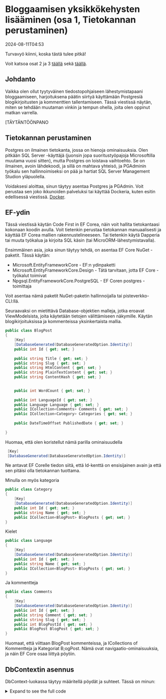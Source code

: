 # Bloggaamisen yksikkökehysten lisääminen (osa 1, Tietokannan perustaminen)

<!--category-- ASP.NET, Entity Framework -->
<datetime class="hidden">2024-08-11T04:53</datetime>

Turvavyö kiinni, koska tästä tulee pitkä!

Voit katsoa osat 2 ja 3 [täällä](/blog/addingentityframeworkforblogpostspt2) sekä [täällä](/blog/addingentityframeworkforblogpostspt3).

## Johdanto

Vaikka olen ollut tyytyväinen tiedostopohjaiseen lähestymistapaani bloggaamiseen, harjoituksena päätin siirtyä käyttämään Postgresiä blogikirjoitusten ja kommenttien tallentamiseen. Tässä viestissä näytän, miten se tehdään muutaman vinkin ja tempun ohella, joita olen oppinut matkan varrella.

[TÄYTÄNTÖÖNPANO

## Tietokannan perustaminen

Postgres on ilmainen tietokanta, jossa on hienoja ominaisuuksia. Olen pitkään SQL Server -käyttäjä (juonsin jopa suoritustyöpajoja Microsoftilla muutama vuosi sitten), mutta Postgres on loistava vaihtoehto. Se on ilmainen, avoin lähdekoodi, ja sillä on mahtava yhteisö, ja PGAdminin työkalu sen hallinnoimiseksi on pää ja hartiat SQL Server Management Studion yläpuolella.

Voidaksesi aloittaa, sinun täytyy asentaa Postgres ja PGAdmin. Voit perustaa sen joko ikkunoiden palveluksi tai käyttää Dockeria, kuten esitin edellisessä viestissä. [Docker](/blog/dockercomposedevdeps).

## EF-ydin

Tässä viestissä käytän Code First in EF Corea, näin voit hallita tietokantaasi kokonaan koodin avulla. Voit tietenkin perustaa tietokannan manuaalisesti ja käyttää EF Corea mallien rakennustelineeseen. Tai tietenkin käytä Dapperia tai muuta työkalua ja kirjoita SQL käsin (tai MicroORM-lähestymistavalla).

Ensimmäinen asia, joka sinun täytyy tehdä, on asentaa EF Core NuGet -paketit. Tässä käytän:

- Microsoft.EntityFrameworkCore - EF:n ydinpaketti
- Microsoft.EntityFrameworkCore.Design - Tätä tarvitaan, jotta EF Core -työkalut toimivat
- Npgsql.EntityFrameworkCore.PostgreSQL - EF Coren postgres -toimittaja

Voit asentaa nämä paketit NuGet-paketin hallinnoijalla tai pisteverkko-CLI:llä.

Seuraavaksi on mietittävä Database-objektien malleja, jotka eroavat ViewModelsista, joita käytetään tietojen välittämiseen näkymille. Käytän blogikirjoituksissa ja kommenteissa yksinkertaista mallia.

```csharp
public class BlogPost
{
    [Key]
    [DatabaseGenerated(DatabaseGeneratedOption.Identity)]
    public int Id { get; set; }
    
    public string Title { get; set; }
    public string Slug { get; set; }
    public string HtmlContent { get; set; }
    public string PlainTextContent { get; set; }
    public string ContentHash { get; set; }

    
    public int WordCount { get; set; }
    
    public int LanguageId { get; set; }
    public Language Language { get; set; }
    public ICollection<Comments> Comments { get; set; }
    public ICollection<Category> Categories { get; set; }
    
    public DateTimeOffset PublishedDate { get; set; }
    
}
```

Huomaa, että olen koristellut nämä parilla ominaisuudella

```csharp
 [Key]
 [DatabaseGenerated(DatabaseGeneratedOption.Identity)]
```

Ne antavat EF Corelle tiedon siitä, että Id-kenttä on ensisijainen avain ja että sen pitäisi olla tietokannan tuottama.

Minulla on myös kategoria

```csharp
public class Category
{
    [Key]
    [DatabaseGenerated(DatabaseGeneratedOption.Identity)]
    public int Id { get; set; }
    public string Name { get; set; }
    public ICollection<BlogPost> BlogPosts { get; set; }
}
```

Kielet

```csharp
public class Language
{
    [Key]
    [DatabaseGenerated(DatabaseGeneratedOption.Identity)]
    public int Id { get; set; }
    public string Name { get; set; }
    public ICollection<BlogPost> BlogPosts { get; set; }
}
```

Ja kommentteja

```csharp
public class Comments
{
    [Key]
    [DatabaseGenerated(DatabaseGeneratedOption.Identity)]
    public int Id { get; set; }
    public string Comment { get; set; }
    public string Slug { get; set; }
    public int BlogPostId { get; set; }
    public BlogPost BlogPost { get; set; } 
}
```

Huomaat, että viittaan BlogPost kommenteissa, ja ICollections of Kommentteja ja Kategoriat B;ogPost. Nämä ovat navigaatio-ominaisuuksia, ja näin EF Core osaa liittyä pöytiin.

## DbContextin asennus

DbContext-luokassa täytyy määritellä pöydät ja suhteet. Tässä on minun:

<details>
<summary>Expand to see the full code</summary>
```csharp
public class MostlylucidDbContext : DbContext
{
    public MostlylucidDbContext(DbContextOptions<MostlylucidDbContext> contextOptions) : base(contextOptions)
    {
    }

    public DbSet<Comments> Comments { get; set; }
    public DbSet<BlogPost> BlogPosts { get; set; }
    public DbSet<Category> Categories { get; set; }

    public DbSet<Language> Languages { get; set; }


    protected override void ConfigureConventions(ModelConfigurationBuilder configurationBuilder)
    {
        configurationBuilder
            .Properties<DateTimeOffset>()
            .HaveConversion<DateTimeOffsetConverter>();
    }

    protected override void OnModelCreating(ModelBuilder modelBuilder)
    {
        modelBuilder.Entity<BlogPost>(entity =>
        {
            entity.HasIndex(x => new { x.Slug, x.LanguageId });
            entity.HasIndex(x => x.ContentHash).IsUnique();
            entity.HasIndex(x => x.PublishedDate);

            entity.HasMany(b => b.Comments)
                .WithOne(c => c.BlogPost)
                .HasForeignKey(c => c.BlogPostId);

            entity.HasOne(b => b.Language)
                .WithMany(l => l.BlogPosts).HasForeignKey(x => x.LanguageId);

            entity.HasMany(b => b.Categories)
                .WithMany(c => c.BlogPosts)
                .UsingEntity<Dictionary<string, object>>(
                    "BlogPostCategory",
                    c => c.HasOne<Category>().WithMany().HasForeignKey("CategoryId"),
                    b => b.HasOne<BlogPost>().WithMany().HasForeignKey("BlogPostId")
                );
        });

        modelBuilder.Entity<Language>(entity =>
        {
            entity.HasMany(l => l.BlogPosts)
                .WithOne(b => b.Language);
        });

        modelBuilder.Entity<Category>(entity =>
        {
            entity.HasKey(c => c.Id); // Assuming Category has a primary key named Id

            entity.HasMany(c => c.BlogPosts)
                .WithMany(b => b.Categories)
                .UsingEntity<Dictionary<string, object>>(
                    "BlogPostCategory",
                    b => b.HasOne<BlogPost>().WithMany().HasForeignKey("BlogPostId"),
                    c => c.HasOne<Category>().WithMany().HasForeignKey("CategoryId")
                );
        });
    }
}
```

</details>
OnModelCreating -menetelmässä määrittelen taulukoiden väliset suhteet. Olen käyttänyt Fluent API:tä määritelläkseni taulukoiden väliset suhteet. Tämä on hieman puheliaampaa kuin Data-huomautusten käyttö, mutta minusta se on luettavampaa.

Voit nähdä, että asetin BlogPostin pöydälle pari indeksiä. Tämä auttaa suorituskyvyssä tietokannan kyselyssä. Indeksejä kannattaa valita sen perusteella, miten tietoja tiedustellaan. Tässä tapauksessa hasis, etana, julkaisupäivä ja kieli ovat kaikki kenttiä, joista aion kysellä.

### Asetukset

Nyt meillä on mallimme ja DbContext valmiina, meidän on kytkettävä se DB:hen. Tavanomainen käytäntöni on lisätä laajennusmenetelmiä, mikä auttaa pitämään kaiken organisoidumpana:

```csharp
public static class Setup
{
    public static void SetupEntityFramework(this IServiceCollection services, string connectionString)
    {
        services.AddDbContext<MostlylucidDbContext>(options =>
            options.UseNpgsql(connectionString));
    }

    public static async Task InitializeDatabase(this WebApplication app)
    {
        try
        {
            await using var scope = 
                app.Services.CreateAsyncScope();
            
            await using var context = scope.ServiceProvider.GetRequiredService<MostlylucidDbContext>();
            await context.Database.MigrateAsync();
            
            var blogService = scope.ServiceProvider.GetRequiredService<IBlogService>();
            await blogService.Populate();
        }
        catch (Exception e)
        {
            Log.Fatal(e, "Failed to migrate database");
        }        
    }
}
```

Perustin tietokantayhteyden ja suoritin muuttoliikkeet. Kutsun myös menetelmää tietokantaan (minun tapauksessani käytän edelleen tiedostopohjaista lähestymistapaa, joten minun täytyy kansoittaa tietokanta olemassa olevien viestien avulla).

Yhteytesi näyttää tältä:

```json
 "ConnectionStrings": {
    "DefaultConnection": "Host=localhost;Database=Mostlylucid;port=5432;Username=postgres;Password=<PASSWORD>;"
  },
```

Laajennuslähestymistavan käyttäminen tarkoittaa, että ohjelma.cs-tiedostoni on mukava ja puhdas:

```csharp
services.SetupEntityFramework(config.GetConnectionString("DefaultConnection") ??
                              throw new Exception("No Connection String"));

//Then later in the app section

await app.InitializeDatabase();
```

Alla oleva jakso vastaa muuttoliikkeen johtamisesta ja tietokannan perustamisesta. Erytropoietiini `MigrateAsync` Menetelmä luo tietokannan, jos sitä ei ole olemassa, ja pyörittää tarvittavia muuttoliikkeitä. Tämä on loistava tapa pitää tietokantasi ajan tasalla malliesi kanssa.

```csharp
     await using var scope = 
                app.Services.CreateAsyncScope();
            
            await using var context = scope.ServiceProvider.GetRequiredService<MostlylucidDbContext>();
            await context.Database.MigrateAsync();
```

## Muuttoliikkeet

Kun olet saanut kaiken tämän valmiiksi, sinun täytyy luoda alkuperäinen muuttoliikkeesi. Tämä on kuva malliesi nykytilasta, ja sitä käytetään tietokannan luomiseen. Voit tehdä tämän pisteen CLI:n avulla (ks. [täällä](https://learn.microsoft.com/en-us/ef/core/cli/dotnet) Tarkempia tietoja dotnet ef -työkalun asentamisesta tarvittaessa:

```bash
dotnet ef migrations add InitialCreate
```

Tämä luo projektiisi kansion, jossa on muuttotiedostot. Sen jälkeen voit hakea muuttoa tietokantaan:

```bash
dotnet ef database update
```

Tämä luo tietokantaa ja taulukoita sinulle.